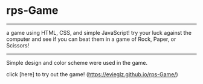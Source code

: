 # rps-Game
---

a game using HTML, CSS, and simple JavaScript! try your luck against the computer and see if you can beat them in a game of Rock, Paper, or Scissors! 

***

Simple design and color scheme were used in the game.

click [here] to try out the game! (https://evieglz.github.io/rps-Game/)
